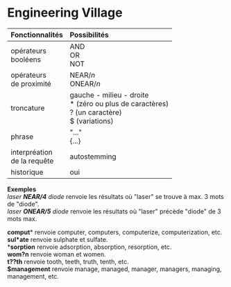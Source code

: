 # Engineering Village

| Fonctionnalités | Possibilités |
| :-------- | :---- |
| opérateurs<br/>booléens | AND<br/>OR<br/>NOT |
| opérateurs<br/>de proximité | NEAR/*n*<br/>ONEAR/*n*  |
| troncature | gauche - milieu - droite<br/>* (zéro ou plus de caractères)<br/>? (un caractère)<br/>$ (variations) |
| phrase | "..."<br/>{...} |
| interpréation<br/>de la requête | autostemming |
| historique | oui |

**Exemples**   
*laser **NEAR/4** diode* renvoie les résultats où "laser" se trouve à max. 3 mots de "diode".   
*laser **ONEAR/5** diode* renvoie les résultats où "laser" précède "diode" de 3 mots max.   

**comput*** renvoie computer, computers, computerize, computerization, etc.   
**sul*ate** renvoie sulphate et sulfate.   
***sorption** renvoie adsorption, absorption, resorption, etc.   
**wom?n** renvoie woman et women.   
**t??th** renvoie tooth, teeth, truth, tenth, etc.   
**$management** renvoie manage, managed, manager, managers, managing, management, etc.   

